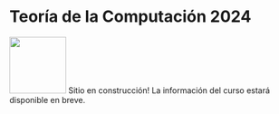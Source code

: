 # Teoría de la Computación 2024


<img src="https://upload.wikimedia.org/wikipedia/commons/thumb/2/24/Warning_icon.svg/1200px-Warning_icon.svg.png" alt="" width="100"/>
Sitio en construcción!   La información del curso estará disponible en breve. 

